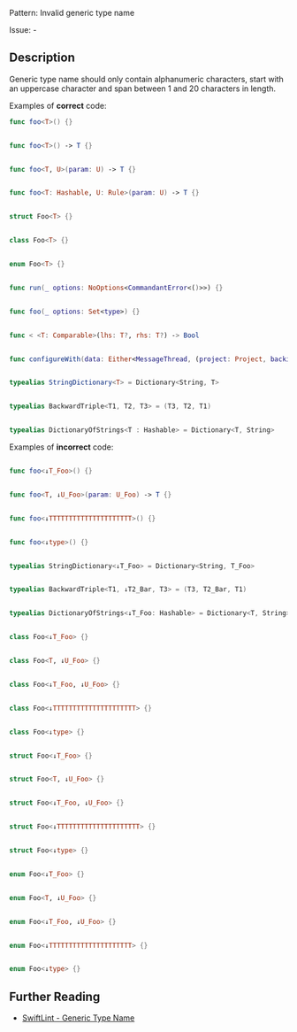 Pattern: Invalid generic type name

Issue: -

## Description

Generic type name should only contain alphanumeric characters, start with an uppercase character and span between 1 and 20 characters in length.

Examples of **correct** code:
```swift
func foo<T>() {}


func foo<T>() -> T {}


func foo<T, U>(param: U) -> T {}


func foo<T: Hashable, U: Rule>(param: U) -> T {}


struct Foo<T> {}


class Foo<T> {}


enum Foo<T> {}


func run(_ options: NoOptions<CommandantError<()>>) {}


func foo(_ options: Set<type>) {}


func < <T: Comparable>(lhs: T?, rhs: T?) -> Bool


func configureWith(data: Either<MessageThread, (project: Project, backing: Backing)>)


typealias StringDictionary<T> = Dictionary<String, T>


typealias BackwardTriple<T1, T2, T3> = (T3, T2, T1)


typealias DictionaryOfStrings<T : Hashable> = Dictionary<T, String>

```
Examples of **incorrect** code:
```swift

func foo<↓T_Foo>() {}


func foo<T, ↓U_Foo>(param: U_Foo) -> T {}


func foo<↓TTTTTTTTTTTTTTTTTTTTT>() {}


func foo<↓type>() {}


typealias StringDictionary<↓T_Foo> = Dictionary<String, T_Foo>


typealias BackwardTriple<T1, ↓T2_Bar, T3> = (T3, T2_Bar, T1)


typealias DictionaryOfStrings<↓T_Foo: Hashable> = Dictionary<T, String>


class Foo<↓T_Foo> {}


class Foo<T, ↓U_Foo> {}


class Foo<↓T_Foo, ↓U_Foo> {}


class Foo<↓TTTTTTTTTTTTTTTTTTTTT> {}


class Foo<↓type> {}


struct Foo<↓T_Foo> {}


struct Foo<T, ↓U_Foo> {}


struct Foo<↓T_Foo, ↓U_Foo> {}


struct Foo<↓TTTTTTTTTTTTTTTTTTTTT> {}


struct Foo<↓type> {}


enum Foo<↓T_Foo> {}


enum Foo<T, ↓U_Foo> {}


enum Foo<↓T_Foo, ↓U_Foo> {}


enum Foo<↓TTTTTTTTTTTTTTTTTTTTT> {}


enum Foo<↓type> {}

```

## Further Reading

* [SwiftLint - Generic Type Name](https://realm.github.io/SwiftLint/generic_type_name.html)